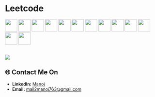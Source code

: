 <!------------------------------------------>
<!-- SECTION:  leetcode badge-->

# Leetcode


<img src="https://assets.leetcode.com/static_assets/marketing/2024-50.gif" width="40px"></img>
<img src="https://assets.leetcode.com/static_assets/public/images/badges/2024/gif/2024-04.gif" width="40px"></img>
<img src="https://assets.leetcode.com/static_assets/marketing/2024-100-new.gif" width="40px"></img>
<img src="https://assets.leetcode.com/static_assets/public/images/badges/2024/gif/2024-03.gif" width="40px"></img>
<img src="https://assets.leetcode.com/static_assets/public/images/badges/2024/gif/2024-05.gif" width="40px"></img>
<img src="https://assets.leetcode.com/static_assets/marketing/2023-100.gif" width="40px"></img>
<img src="https://assets.leetcode.com/static_assets/marketing/2023-50.gif" width="40px"></img>
<img src="https://leetcode.com/static/images/badges/2024/gif/2024-06.gif" width="40px"></img>
<img src="https://assets.leetcode.com/static_assets/marketing/2024-200.gif" width="40px"></img>
<img src="https://assets.leetcode.com/static_assets/public/images/badges/2024/gif/2024-07.gif" width="40px"></img>
<img src="https://assets.leetcode.com/static_assets/public/images/badges/2024/gif/2024-08.gif" width="40px"></img>
<img src="https://assets.leetcode.com/static_assets/public/images/badges/2024/gif/2024-09.gif" width="40px"></img>
<img src="https://assets.leetcode.com/static_assets/marketing/2024.gif" width="40px"></img>


<br>
<img src="https://leetcard.jacoblin.cool/manu_suresh?theme=dark&font=Plus%20Jakarta%20Sans&ext=contest"></img>

<!------------------------------------------>

<!------------------------------------------>
<!-- SECTION: Contact me -->

## 🌐 Contact Me On

- **LinkedIn:** [Manoj](https://www.linkedin.com/in/manoj-s-25589a221/)
- **Email:** <a href="mailto:mail2manoj763@gmail.com">mail2manoj763@gmail.com</a>

<!--

-->
